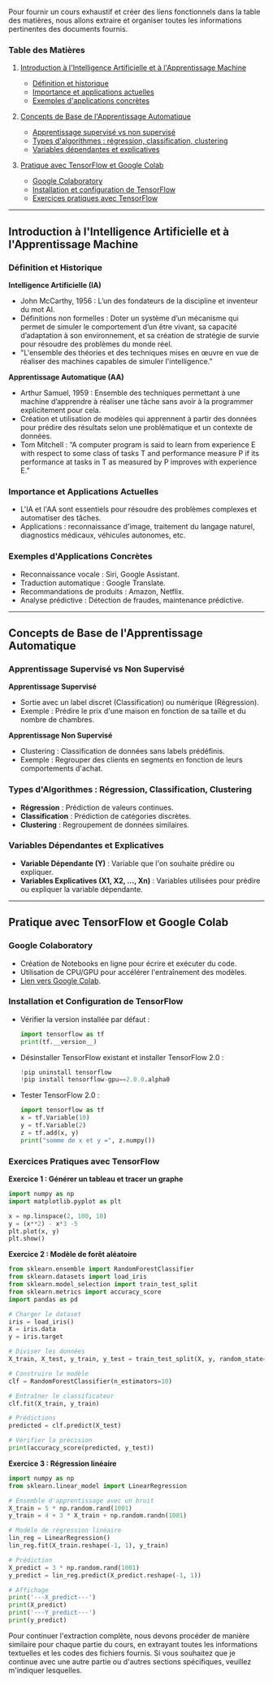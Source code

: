 Pour fournir un cours exhaustif et créer des liens fonctionnels dans la table des matières, nous allons extraire et organiser toutes les informations pertinentes des documents fournis.

### Table des Matières

1. [Introduction à l'Intelligence Artificielle et à l'Apprentissage Machine](#introduction-a-lintelligence-artificielle-et-a-lapprentissage-machine)
   - [Définition et historique](#definition-et-historique)
   - [Importance et applications actuelles](#importance-et-applications-actuelles)
   - [Exemples d'applications concrètes](#exemples-dapplications-concretes)

2. [Concepts de Base de l'Apprentissage Automatique](#concepts-de-base-de-lapprentissage-automatique)
   - [Apprentissage supervisé vs non supervisé](#apprentissage-supervise-vs-non-supervise)
   - [Types d'algorithmes : régression, classification, clustering](#types-dalgorithmes--regression-classification-clustering)
   - [Variables dépendantes et explicatives](#variables-dependantes-et-explicatives)

3. [Pratique avec TensorFlow et Google Colab](#pratique-avec-tensorflow-et-google-colab)
   - [Google Colaboratory](#google-colaboratory)
   - [Installation et configuration de TensorFlow](#installation-et-configuration-de-tensorflow)
   - [Exercices pratiques avec TensorFlow](#exercices-pratiques-avec-tensorflow)

---

## Introduction à l'Intelligence Artificielle et à l'Apprentissage Machine

### Définition et Historique

**Intelligence Artificielle (IA)**
- John McCarthy, 1956 : L’un des fondateurs de la discipline et inventeur du mot AI.
- Définitions non formelles : Doter un système d’un mécanisme qui permet de simuler le comportement d’un être vivant, sa capacité d’adaptation à son environnement, et sa création de stratégie de survie pour résoudre des problèmes du monde réel.
- "L'ensemble des théories et des techniques mises en œuvre en vue de réaliser des machines capables de simuler l'intelligence."

**Apprentissage Automatique (AA)**
- Arthur Samuel, 1959 : Ensemble des techniques permettant à une machine d’apprendre à réaliser une tâche sans avoir à la programmer explicitement pour cela.
- Création et utilisation de modèles qui apprennent à partir des données pour prédire des résultats selon une problématique et un contexte de données.
- Tom Mitchell : “A computer program is said to learn from experience E with respect to some class of tasks T and performance measure P if its performance at tasks in T as measured by P improves with experience E.”

### Importance et Applications Actuelles
- L'IA et l'AA sont essentiels pour résoudre des problèmes complexes et automatiser des tâches.
- Applications : reconnaissance d'image, traitement du langage naturel, diagnostics médicaux, véhicules autonomes, etc.

### Exemples d'Applications Concrètes
- Reconnaissance vocale : Siri, Google Assistant.
- Traduction automatique : Google Translate.
- Recommandations de produits : Amazon, Netflix.
- Analyse prédictive : Détection de fraudes, maintenance prédictive.

---

## Concepts de Base de l'Apprentissage Automatique

### Apprentissage Supervisé vs Non Supervisé

**Apprentissage Supervisé**
- Sortie avec un label discret (Classification) ou numérique (Régression).
- Exemple : Prédire le prix d'une maison en fonction de sa taille et du nombre de chambres.

**Apprentissage Non Supervisé**
- Clustering : Classification de données sans labels prédéfinis.
- Exemple : Regrouper des clients en segments en fonction de leurs comportements d'achat.

### Types d'Algorithmes : Régression, Classification, Clustering
- **Régression** : Prédiction de valeurs continues.
- **Classification** : Prédiction de catégories discrètes.
- **Clustering** : Regroupement de données similaires.

### Variables Dépendantes et Explicatives
- **Variable Dépendante (Y)** : Variable que l'on souhaite prédire ou expliquer.
- **Variables Explicatives (X1, X2, ..., Xn)** : Variables utilisées pour prédire ou expliquer la variable dépendante.

---

## Pratique avec TensorFlow et Google Colab

### Google Colaboratory
- Création de Notebooks en ligne pour écrire et exécuter du code.
- Utilisation de CPU/GPU pour accélérer l'entraînement des modèles.
- [Lien vers Google Colab](https://colab.research.google.com/notebooks/intro.ipynb).

### Installation et Configuration de TensorFlow
- Vérifier la version installée par défaut :
  ```python
  import tensorflow as tf
  print(tf.__version__)
  ```
- Désinstaller TensorFlow existant et installer TensorFlow 2.0 :
  ```python
  !pip uninstall tensorflow
  !pip install tensorflow-gpu==2.0.0.alpha0
  ```
- Tester TensorFlow 2.0 :
  ```python
  import tensorflow as tf
  x = tf.Variable(10)
  y = tf.Variable(2)  
  z = tf.add(x, y)
  print("somme de x et y =", z.numpy())
  ```

### Exercices Pratiques avec TensorFlow

**Exercice 1 : Générer un tableau et tracer un graphe**
```python
import numpy as np
import matplotlib.pyplot as plt

x = np.linspace(2, 100, 10)
y = (x**2) - x*3 -5
plt.plot(x, y)
plt.show()
```

**Exercice 2 : Modèle de forêt aléatoire**
```python
from sklearn.ensemble import RandomForestClassifier
from sklearn.datasets import load_iris
from sklearn.model_selection import train_test_split
from sklearn.metrics import accuracy_score
import pandas as pd

# Charger le dataset
iris = load_iris()
X = iris.data
y = iris.target

# Diviser les données
X_train, X_test, y_train, y_test = train_test_split(X, y, random_state=42, test_size=0.5)

# Construire le modèle
clf = RandomForestClassifier(n_estimators=10)

# Entraîner le classificateur
clf.fit(X_train, y_train)

# Prédictions
predicted = clf.predict(X_test)

# Vérifier la précision
print(accuracy_score(predicted, y_test))
```

**Exercice 3 : Régression linéaire**
```python
import numpy as np
from sklearn.linear_model import LinearRegression 

# Ensemble d'apprentissage avec un bruit
X_train = 5 * np.random.rand(1001)
y_train = 4 + 3 * X_train + np.random.randn(1001)

# Modèle de régression linéaire
lin_reg = LinearRegression()
lin_reg.fit(X_train.reshape(-1, 1), y_train)

# Prédiction
X_predict = 3 * np.random.rand(1001)
y_predict = lin_reg.predict(X_predict.reshape(-1, 1))

# Affichage
print('---X_predict---')
print(X_predict)
print('---Y_predict---')
print(y_predict)
```

Pour continuer l'extraction complète, nous devons procéder de manière similaire pour chaque partie du cours, en extrayant toutes les informations textuelles et les codes des fichiers fournis. Si vous souhaitez que je continue avec une autre partie ou d'autres sections spécifiques, veuillez m'indiquer lesquelles.
